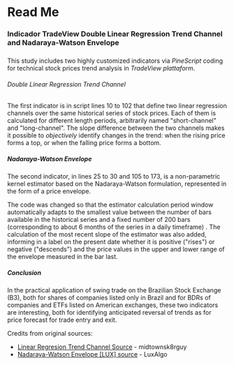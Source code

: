 # Read Me
### Indicador TradeView Double Linear Regression Trend Channel and Nadaraya-Watson Envelope
### 
This study includes two highly customized indicators via *PineScript* coding for technical stock prices trend analysis in *TradeView plattaform*.

###### Double Linear Regression Trend Channel
###### 
The first indicator is in script lines 10 to 102 that define two linear regression channels over the same historical series of stock prices. Each of them is calculated for different length periods, arbitrarily named "short-channel" and "long-channel". The slope difference between the two channels makes it possible to *objectively* identify changes in the trend: when the rising price forms a top, or when the falling price forms a bottom.

##### Nadaraya-Watson Envelope

The second indicator, in lines 25 to 30 and 105 to 173, is a non-parametric kernel estimator based on the Nadaraya-Watson formulation, represented in the form of a price envelope.

The code was changed so that the estimator calculation period window automatically adapts to the smallest value between the number of bars available in the historical series and a fixed number of 200 bars (corresponding to about 6 months of the series in a daily timeframe) . The calculation of the most recent slope of the estimator was also added, informing in a label on the present date whether it is positive ("rises") or negative ("descends") and the price values ​​in the upper and lower range of the envelope measured in the bar last.

##### Conclusion
##### 
In the practical application of swing trade on the Brazilian Stock Exchange (B3), both for shares of companies listed only in Brazil and for BDRs of companies and ETFs listed on American exchanges, these two indicators are interesting, both for identifying anticipated reversal of trends as for price forecast for trade entry and exit.


Credits from original sources:
* [Linear Regresion Trend Channel Source](https://www.tradingview.com/script/CD7yUWRV-Linear-Regression-Trend-Channel/) - midtownsk8rguy
* [Nadaraya-Watson Envelope \[LUX\] source](https://www.tradingview.com/script/Iko0E2kL-Nadaraya-Watson-Envelope-LUX/%20) - LuxAlgo